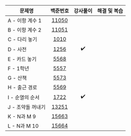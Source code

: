 |문제명|백준번호|강사풀이|해결 및 복습|
|------|:------:|:------:|:------:|
|A - 이항 계수 1|[11050](https://www.acmicpc.net/problem/11050)|||
|B - 이항 계수 2|[11051](https://www.acmicpc.net/problem/11051)|||
|C - 다리 놓기|[1010](https://www.acmicpc.net/problem/1010)||
|D - 사전|[1256](https://www.acmicpc.net/problem/1256)|:heavy_check_mark:||
|E - 카드 놓기|[5568](https://www.acmicpc.net/problem/5568)|||
|F - 1학년|[5557](https://www.acmicpc.net/problem/5557)|||
|G - 산책|[5573](https://www.acmicpc.net/problem/5573)|||
|H - 출근 경로|[5569](https://www.acmicpc.net/problem/5569)||
|I - 순열의 순서|[1722](https://www.acmicpc.net/problem/1722)|:heavy_check_mark:||
|J - 조약돌 꺼내기|[13251](https://www.acmicpc.net/problem/13251)|||
|K - N과 M 9|[15663](https://www.acmicpc.net/problem/15663)|||
|L - N과 M 10|[15664](https://www.acmicpc.net/problem/15664)|||
